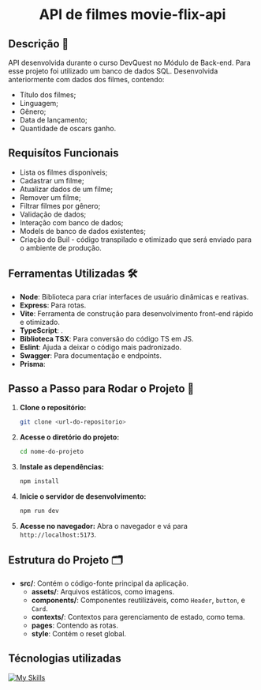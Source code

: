 <div align="center">

# API de filmes movie-flix-api

</div>

## Descrição 📝

API desenvolvida durante o curso DevQuest no Módulo de Back-end.
Para esse projeto foi utilizado um banco de dados SQL. Desenvolvida anteriormente com dados dos filmes, contendo:

- Título dos filmes;
- Linguagem;
- Gênero;
- Data de lançamento;
- Quantidade de oscars ganho.

## Requisítos Funcionais

- Lista os filmes disponíveis;
- Cadastrar um filme;
- Atualizar dados de um filme;
- Remover um filme;
- Filtrar filmes por gênero;
- Validação de dados;
- Interação com banco de dados;
- Models de banco de dados existentes;
- Criação do Buil - código transpilado e otimizado que será enviado para o ambiente de produção.


## Ferramentas Utilizadas 🛠️
- **Node**: Biblioteca para criar interfaces de usuário dinâmicas e reativas.
- **Express**: Para rotas.
- **Vite**: Ferramenta de construção para desenvolvimento front-end rápido e otimizado.
- **TypeScript**: .
- **Biblioteca TSX**: Para conversão do código TS em JS.
- **Eslint**: Ajuda a deixar o código mais padronizado.
- **Swagger**: Para documentação e endpoints.
- **Prisma**:

## Passo a Passo para Rodar o Projeto 🚀

1. **Clone o repositório:**
   ```bash
   git clone <url-do-repositorio>
   ```

2. **Acesse o diretório do projeto:**
   ```bash
   cd nome-do-projeto
   ```

3. **Instale as dependências:**
   ```bash
   npm install
   ```

4. **Inicie o servidor de desenvolvimento:**
   ```bash
   npm run dev
   ```

5. **Acesse no navegador:**
   Abra o navegador e vá para `http://localhost:5173`.

## Estrutura do Projeto 🗂️
- **src/**: Contém o código-fonte principal da aplicação.
    - **assets/**: Arquivos estáticos, como imagens.
    - **components/**: Componentes reutilizáveis, como `Header`, `button`, e `Card`.
    - **contexts/**: Contextos para gerenciamento de estado, como tema.
    - **pages**: Contendo as rotas.
    - **style**: Contém o reset global.
## Técnologias utilizadas
[![My Skills](https://skillicons.dev/icons?i=js,html,react)](https://skillicons.dev)
